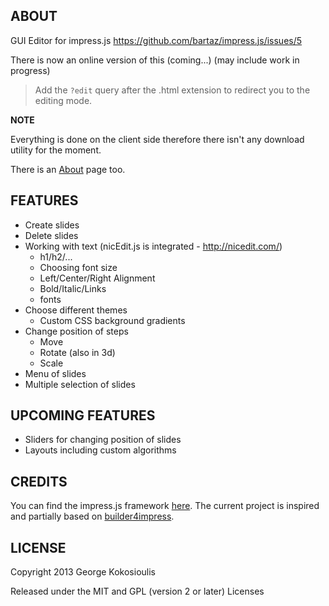 ## ABOUT

GUI Editor for impress.js
https://github.com/bartaz/impress.js/issues/5

There is now an online version of this 
(coming...) (may include work in progress)

> Add the `?edit` query after the .html extension to redirect you to the editing mode.

**NOTE** 

Everything is done on the client side therefore there isn't any download utility for the moment. 

There is an [About](https://github.com/giokokos/editor/wiki/About) page too.

## FEATURES

* Create slides
* Delete slides
* Working with text (nicEdit.js is integrated - http://nicedit.com/)
	* h1/h2/...
	* Choosing font size
	* Left/Center/Right Alignment
	* Bold/Italic/Links
	* fonts
* Choose different themes
	* Custom CSS background gradients
* Change position of steps
	* Move 
	* Rotate (also in 3d)
	* Scale
* Menu of slides
* Multiple selection of slides

## UPCOMING FEATURES

* Sliders for changing position of slides
* Layouts including custom algorithms

## CREDITS

You can find the impress.js framework [here](https://github.com/bartaz/impress.js/).
The current project is inspired and partially based on [builder4impress](https://github.com/naugtur/builder4impress).

## LICENSE

Copyright 2013 George Kokosioulis

Released under the MIT and GPL (version 2 or later) Licenses